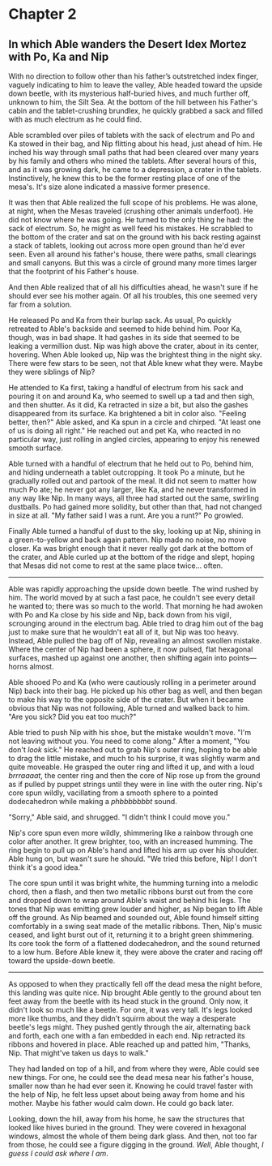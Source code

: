 # Chapter 2

## In which Able wanders the Desert Idex Mortez with Po, Ka and Nip

With no direction to follow other than his father’s outstretched index finger, vaguely indicating to him to leave the valley, Able headed toward the upside down beetle, with its mysterious half-buried hives, and much further off, unknown to him, the Silt Sea. At the bottom of the hill between his Father's cabin and the tablet-crushing brundlex, he quickly grabbed a sack and filled with as much electrum as he could find.

Able scrambled over piles of tablets with the sack of electrum and Po and Ka stowed in their bag, and Nip flitting about his head, just ahead of him. He inched his way through small paths that had been cleared over many years by his family and others who mined the tablets. After several hours of this, and as it was growing dark, he came to a depression, a crater in the tablets. Instinctively, he knew this to be the former resting place of one of the mesa's. It's size alone indicated a massive former presence.

It was then that Able realized the full scope of his problems. He was alone, at night, when the Mesas traveled (crushing other animals underfoot). He did not know where he was going. He turned to the only thing he had: the sack of electrum. So, he might as well feed his mistakes. He scrabbled to the bottom of the crater and sat on the ground with his back resting against a stack of tablets, looking out across more open ground than he'd ever seen. Even all around his father's house, there were paths, small clearings and small canyons. But this was a circle of ground many more times larger that the footprint of his Father's house.

And then Able realized that of all his difficulties ahead, he wasn't sure if he should ever see his mother again. Of all his troubles, this one seemed very far from a solution. 

He released Po and Ka from their burlap sack. As usual, Po quickly retreated to Able's backside and seemed to hide behind him. Poor Ka, though, was in bad shape. It had gashes in its side that seemed to be leaking a vermillion dust. Nip was high above the crater, about in its center, hovering. When Able looked up, Nip was the brightest thing in the night sky. There were few stars to be seen, not that Able knew what they were. Maybe they were siblings of Nip?

He attended to Ka first, taking a handful of electrum from his sack and pouring it on and around Ka, who seemed to swell up a tad and then sigh, and then shutter. As it did, Ka retracted in size a bit, but also the gashes disappeared from its surface. Ka brightened a bit in color also. "Feeling better, then?" Able asked, and Ka spun in a circle and chirped. "At least one of us is doing all right." He reached out and pet Ka, who reacted in no particular way, just rolling in angled circles, appearing to enjoy his renewed smooth surface.

Able turned with a handful of electrum that he held out to Po, behind him, and hiding underneath a tablet outcropping. It took Po a minute, but he gradually rolled out and partook of the meal. It did not seem to matter how much Po ate; he never got any larger, like Ka, and he never transformed in any way like Nip. In many ways, all three had started out the same, swirling dustballs. Po had gained more solidity, but other than that, had not changed in size at all. "My father said I was a runt. Are you a runt?" Po growled.

Finally Able turned a handful of dust to the sky, looking up at Nip, shining in a green-to-yellow and back again pattern. Nip made no noise, no move closer. Ka was bright enough that it never really got dark at the bottom of the crater, and Able curled up at the bottom of the ridge and slept, hoping that Mesas did not come to rest at the same place twice... often.

* * *

Able was rapidly approaching the upside down beetle. The wind rushed by him. The world moved by at such a fast pace, he couldn't see every detail he wanted to; there was so much to the world. That morning he had awoken with Po and Ka close by his side and Nip, back down from his vigil, scrounging around in the electrum bag. Able tried to drag him out of the bag just to make sure that he wouldn't eat all of it, but Nip was too heavy. Instead, Able pulled the bag off of Nip, revealing an almost swollen mistake. Where the center of Nip had been a sphere, it now pulsed, flat hexagonal surfaces, mashed up against one another, then shifting again into points—horns almost.

Able shooed Po and Ka (who were cautiously rolling in a perimeter around Nip) back into their bag. He picked up his other bag as well, and then began to make his way to the opposite side of the crater. But when it became obvious that Nip was not following, Able turned and walked back to him. "Are you sick? Did you eat too much?"

Able tried to push Nip with his shoe, but the mistake wouldn't move. "I'm not leaving without you. You need to come along." After a moment, "You don't *look* sick." He reached out to grab Nip's outer ring, hoping to be able to drag the little mistake, and much to his surprise, it was slightly warm and quite moveable. He grasped the outer ring and lifted it up, and with a loud *brrraaaat*, the center ring and then the core of Nip rose up from the ground as if pulled by puppet strings until they were in line with the outer ring. Nip's core spun wildly, vacillating from a smooth sphere to a pointed dodecahedron while making a *phbbbbbbbt* sound.

"Sorry," Able said, and shrugged. "I didn't think I could move you."

Nip's core spun even more wildly, shimmering like a rainbow through one color after another. It grew brighter, too, with an increased humming. The ring begin to pull up on Able's hand and lifted his arm up over his shoulder. Able hung on, but wasn't sure he should. "We tried this before, Nip! I don't think it's a good idea."

The core spun until it was bright white, the humming turning into a melodic chord, then a flash, and then two metallic ribbons burst out from the core and dropped down to wrap around Able's waist and behind his legs. The tones that Nip was emitting grew louder and higher, as Nip began to lift Able off the ground. As Nip beamed and sounded out, Able found himself sitting comfortably in a swing seat made of the metallic ribbons. Then, Nip's music ceased, and light burst out of it, returning it to a bright green shimmering. Its core took the form of a flattened dodecahedron, and the sound returned to a low hum. Before Able knew it, they were above the crater and racing off toward the upside-down beetle.

* * *

As opposed to when they practically fell off the dead mesa the night before, this landing was quite nice. Nip brought Able gently to the ground about ten feet away from the beetle with its head stuck in the ground. Only now, it didn't look so much like a beetle. For one, it was very tall. It's legs looked more like thumbs, and they didn't squirm about the way a desperate beetle's legs might. They pushed gently through the air, alternating back and forth,  each one with a fan embedded in each end. Nip retracted its ribbons and hovered in place. Able reached up and patted him, "Thanks, Nip. That might've taken us days to walk."

They had landed on top of a hill, and from where they were, Able could see new things. For one, he could see the dead mesa near his father's house, smaller now than he had ever seen it. Knowing he could travel faster with the help of Nip, he felt less upset about being away from home and his mother. Maybe his father would calm down. He could go back later.

Looking, down the hill, away from his home, he saw the structures that looked like hives buried in the ground. They were covered in hexagonal windows, almost the whole of them being dark glass. And then, not too far from those, he could see a figure digging in the ground. *Well*, Able thought, *I guess I could ask where I am*.